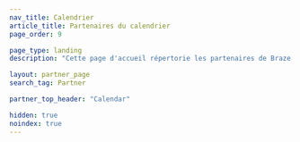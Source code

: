 ```yaml
---
nav_title: Calendrier
article_title: Partenaires du calendrier
page_order: 9

page_type: landing
description: "Cette page d'accueil répertorie les partenaires de Braze (Alloys) qui vous permettent d'extraire des données de calendriers pour les utiliser dans votre envoi de messages personnalisés."

layout: partner_page
search_tag: Partner

partner_top_header: "Calendar"

hidden: true
noindex: true
---
```

